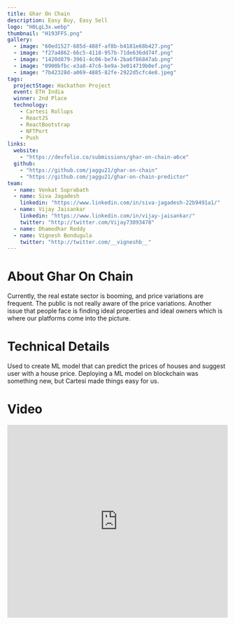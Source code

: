 ```yaml
---
title: Ghar On Chain
description: Easy Buy, Easy Sell
logo: "H0LgL3x.webp"
thumbnail: "H193FFS.png"
gallery:
  - image: "60ed1527-685d-488f-af8b-b4181e68b427.png"
  - image: "f27a4862-66c5-4118-957b-71de636dd74f.png"
  - image: "1420d879-3961-4c06-be74-2ba6f86847ab.png"
  - image: "0900bfbc-e3a8-47c6-be9a-3e014719b0ef.png"
  - image: "7b42328d-a069-4885-82fe-2922d5cfc4e8.jpeg"
tags:
  projectStage: Hackathon Project
  event: ETH India
  winner: 2nd Place
  technology:
    - Cartesi Rollups
    - ReactJS
    - ReactBootstrap
    - NFTPort
    - Push
links:
  website:
    - "https://devfolio.co/submissions/ghar-on-chain-a6ce"
  github:
    - "https://github.com/jaggu21/ghar-on-chain"
    - "https://github.com/jaggu21/ghar-on-chain-predictor"
team:
  - name: Venkat Suprabath
  - name: Siva Jagadesh
    linkedin: "https://www.linkedin.com/in/siva-jagadesh-22b9491a1/"
  - name: Vijay Jaisankar
    linkedin: "https://www.linkedin.com/in/vijay-jaisankar/"
    twitter: "http://twitter.com/Vijay73893478"
  - name: Dhamodhar Reddy
  - name: Vignesh Bondugula
    twitter: "http://twitter.com/__vigneshb__"
---
```


# About Ghar On Chain

Currently, the real estate sector is booming, and price variations are frequent. The public is not really aware of the price variations. Another issue that people face is finding ideal properties and ideal owners which is where our platforms come into the picture.

# Technical Details

Used to create ML model that can predict the prices of houses and suggest user with a house price. Deploying a ML model on blockchain was something new, but Cartesi made things easy for us.

# Video

<iframe width="100%" height="440" src="https://www.youtube.com/embed/TAY8jGe1Woc" title="YouTube video player" frameborder="0" allow="accelerometer; autoplay; clipboard-write; encrypted-media; gyroscope; picture-in-picture; web-share" allowfullscreen></iframe>

